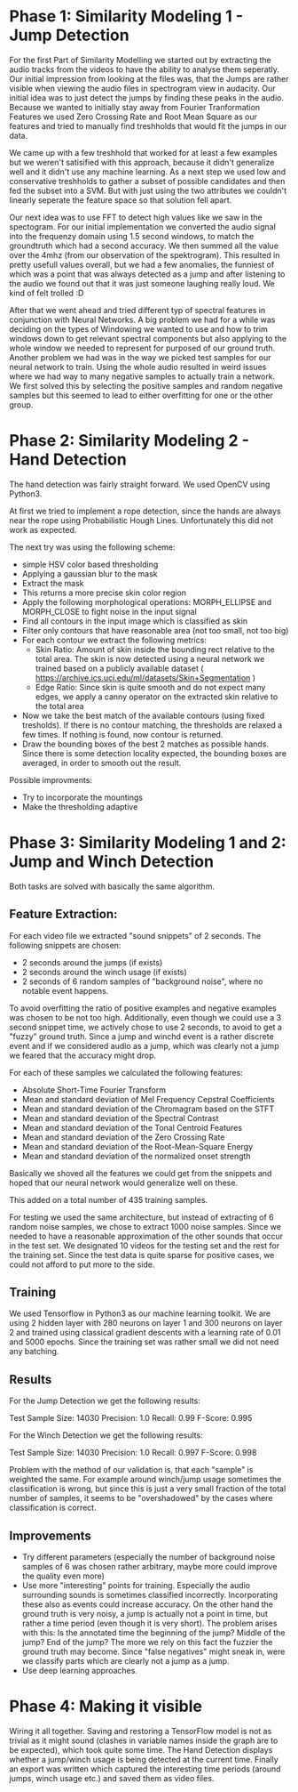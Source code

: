 # Phase 1: Similarity Modeling 1 - Jump Detection

For the first Part of Similarity Modelling we started out by extracting the audio tracks from the videos to have the ability to analyse them seperatly. Our initial impression from looking at the files was, that the Jumps are rather visible when viewing the audio files in spectrogram view in audacity. Our initial idea was to just detect the jumps by finding these peaks in the audio. Because we wanted to initially stay away from Fourier Tranformation Features we used Zero Crossing Rate and Root Mean Square as our features and tried to manually find treshholds that would fit the jumps in our data. 

We came up with a few treshhold that worked for at least a few examples but we weren't satisified with this approach, because it didn't generalize well and it didn't use any machine learning. As a next step we used low and conservative treshholds to gather a subset of possible candidates and then fed the subset into a SVM. But with just using the two attributes we couldn't linearly seperate the feature space so that solution fell apart.

Our next idea was to use FFT to detect high values like we saw in the spectogram. For our initial implementation we converted the audio signal into the frequenzy domain using 1.5 second windows, to match the groundtruth which had a second accuracy. We then summed all the value over the 4mhz (from our observation of the spektrogram). This resulted in pretty usefull values overall, but we had a few anomalies, the funniest of which was a point that was always detected as a jump and after listening to the audio we found out that it was just someone laughing really loud. We kind of felt trolled :D

After that we went ahead and tried different typ of spectral features in conjunction with Neural Networks. A big problem we had for a while was deciding on the types of Windowing we wanted to use and how to trim windows down to get relevant spectral components but also applying to the whole window we needed to represent for purposed of our ground truth. Another problem we had was in the way we picked test samples for our neural network to train. Using the whole audio resulted in weird issues where we had way to many negative samples to actually train a network. We first solved this by selecting the positive samples and random negative samples but this seemed to lead to either overfitting for one or the other group.


# Phase 2: Similarity Modeling 2 - Hand Detection

The hand detection was fairly straight forward. We used OpenCV using Python3.

At first we tried to implement a rope detection, since the hands are always near the rope using Probabilistic Hough Lines. Unfortunately this did not work as expected.

The next try was using the following scheme:

 * simple HSV color based thresholding
 * Applying a gaussian blur to the mask
 * Extract the mask
 * This returns a more precise skin color region
 * Apply the following morphological operations: MORPH_ELLIPSE and MORPH_CLOSE to fight noise in the input signal
 * Find all contours in the input image which is classified as skin
 * Filter only contours that have reasonable area (not too small, not too big)
 * For each contour we extract the following metrics:
	* Skin Ratio: Amount of skin inside the bounding rect relative to the total area. The skin is now detected using a neural network we trained based on a publicly available dataset ( https://archive.ics.uci.edu/ml/datasets/Skin+Segmentation )
	* Edge Ratio: Since skin is quite smooth and do not expect many edges, we apply a canny operator on the extracted skin relative to the total area
 * Now we take the best match of the available contours (using fixed tresholds). If there is no contour matching, the thresholds are relaxed a few times. If nothing is found, now contour is returned.
 * Draw the bounding boxes of the best 2 matches as possible hands. Since there is some detection locality expected, the bounding boxes are averaged, in order to smooth out the result. 

Possible improvments:
 * Try to incorporate the mountings
 * Make the thresholding adaptive
 
# Phase 3: Similarity Modeling 1 and 2: Jump and Winch Detection

Both tasks are solved with basically the same algorithm.

## Feature Extraction:

For each video file we extracted "sound snippets" of 2 seconds. The following snippets are chosen:
 * 2 seconds around the jumps (if exists)
 * 2 seconds around the winch usage (if exists)
 * 2 seconds of 6 random samples of "background noise", where no notable event happens.

To avoid overfitting the ratio of positive examples and negative examples was chosen to be not too high. Additionally, even though we could use a 3 second snippet time, we actively chose to use 2 seconds, to avoid
to get a "fuzzy" ground truth. Since a jump and winchd event is a rather discrete event and if we considered audio as a jump, which was clearly not a jump we feared that the accuracy might drop.

For each of these samples we calculated the following features:
 * Absolute Short-Time Fourier Transform
 * Mean and standard deviation of Mel Frequency Cepstral Coefficients
 * Mean and standard deviation of the Chromagram based on the STFT
 * Mean and standard deviation of the Spectral Contrast
 * Mean and standard deviation of the Tonal Centroid Features
 * Mean and standard deviation of the Zero Crossing Rate
 * Mean and standard deviation of the Root-Mean-Square Energy
 * Mean and standard deviation of the normalized onset strength

Basically we shoved all the features we could get from the snippets and hoped that our neural network would generalize well on these.

This added on a total number of 435 training samples.

For testing we used the same architecture, but instead of extracting of 6 random noise samples, we chose to extract 1000 noise samples. Since we needed to have a reasonable approximation of the other sounds that occur in the test set.
We designated 10 videos for the testing set and the rest for the training set. Since the test data is quite sparse for positive cases, we could not afford to put more to the side.

## Training

We used Tensorflow in Python3 as our machine learning toolkit. We are using 2 hidden layer with 280 neurons on layer 1 and 300 neurons on layer 2 and trained using classical gradient descents with a learning rate of 0.01 and 5000 epochs. Since the training set was rather small we did not need any batching.

## Results

For the Jump Detection we get the following results:

Test Sample Size: 14030
Precision: 1.0
Recall: 0.99
F-Score: 0.995

For the Winch Detection we get the following results:

Test Sample Size: 14030
Precision: 1.0
Recall: 0.997
F-Score: 0.998

Problem with the method of our validation is, that each "sample" is weighted the same. For example around winch/jump usage sometimes the classification is wrong, but since this is just a very small fraction of the total number of samples, it seems to be "overshadowed" by the cases where classification is correct.

## Improvements

 * Try different parameters (especially the number of background noise samples of 6 was chosen rather arbitrary, maybe more could improve the quality even more)
 * Use more "interesting" points for training. Especially the audio surrounding sounds is sometimes classified incorrectly. Incorporating these also as events could increase accuracy. On the other hand the ground truth is very noisy, a jump is actually not a point in time, but rather a time period (even though it is very short). The problem arises with this: Is the annotated time the beginning of the jump? Middle of the jump? End of the jump? The more we rely on this fact the fuzzier the ground truth may become. Since "false negatives" might sneak in, were we classify parts which are clearly not a jump as a jump.
 * Use deep learning approaches. 

# Phase 4: Making it visible 

Wiring it all together. Saving and restoring a TensorFlow model is not as trivial as it might sound (clashes in variable names inside the graph are to be expected), which took quite some time. The Hand Detection displays whether a jump/winch usage is being detected at the current time.
Finally an export was written which captured the interesting time periods (around jumps, winch usage etc.) and saved them as video files.

